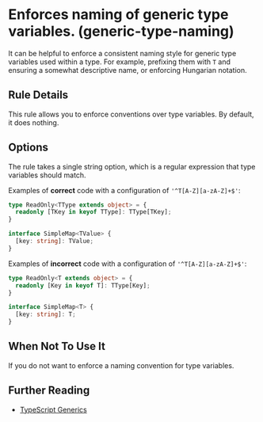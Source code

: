# Enforces naming of generic type variables. (generic-type-naming)

It can be helpful to enforce a consistent naming style for generic type variables used within a type.
For example, prefixing them with  `T`  and ensuring a somewhat descriptive name, or enforcing Hungarian notation.

## Rule Details

This rule allows you to enforce conventions over type variables. By default, it does nothing.

## Options

The rule takes a single string option, which is a regular expression that type variables should match.

Examples of  **correct**  code with a configuration of  `'^T[A-Z][a-zA-Z]+$'`:

```typescript
type ReadOnly<TType extends object> = {
  readonly [TKey in keyof TType]: TType[TKey];
}

interface SimpleMap<TValue> {
  [key: string]: TValue;
}
```

Examples of  **incorrect**  code with a configuration of  `'^T[A-Z][a-zA-Z]+$'`:

```typescript
type ReadOnly<T extends object> = {
  readonly [Key in keyof T]: TType[Key];
}

interface SimpleMap<T> {
  [key: string]: T;
}
```

## When Not To Use It
If you do not want to enforce a naming convention for type variables.

## Further Reading
- [TypeScript Generics](https://www.typescriptlang.org/docs/handbook/generics.html)
